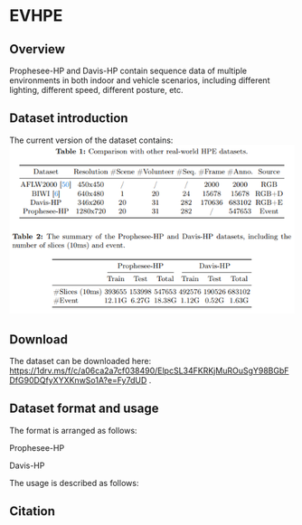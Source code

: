 # EVHPE

## Overview
Prophesee-HP and Davis-HP contain sequence data of multiple environments in both indoor and vehicle scenarios, including different lighting, different speed, different posture, etc.

## Dataset introduction
The current version of the dataset contains:
![image](https://github.com/Jiahui-Yuan-1/EVHPE/blob/main/images/dataset.png)

## Download

The dataset can be downloaded here: https://1drv.ms/f/c/a06ca2a7cf038490/ElpcSL34FKRKjMuROuSgY98BGbFDfG90DQfyXYXKnwSo1A?e=Fy7dUD .

## Dataset format and usage
The format is arranged as follows:

Prophesee-HP

Davis-HP

The usage is described as follows:

## Citation
